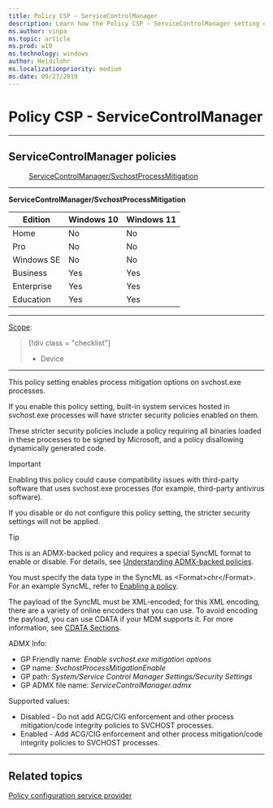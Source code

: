 ```yaml
---
title: Policy CSP - ServiceControlManager
description: Learn how the Policy CSP - ServiceControlManager setting enables process mitigation options on svchost.exe processes.
ms.author: vinpa
ms.topic: article
ms.prod: w10
ms.technology: windows
author: Heidilohr
ms.localizationpriority: medium
ms.date: 09/27/2019
---
```


# Policy CSP - ServiceControlManager

<hr/>

<!--Policies-->
## ServiceControlManager policies

<dl>
  <dd>
    <a href="#servicecontrolmanager-svchostprocessmitigation">ServiceControlManager/SvchostProcessMitigation</a>
  </dd>
</dl>

<hr/>

<!--Policy-->
<a href="" id="servicecontrolmanager-svchostprocessmitigation"></a>**ServiceControlManager/SvchostProcessMitigation**

<!--SupportedSKUs-->

|Edition|Windows 10|Windows 11|
|--- |--- |--- |
|Home|No|No|
|Pro|No|No|
|Windows SE|No|No|
|Business|Yes|Yes|
|Enterprise|Yes|Yes|
|Education|Yes|Yes|

<!--/SupportedSKUs-->
<hr/>

<!--Scope-->
[Scope](./policy-configuration-service-provider.md#policy-scope):

> [!div class = "checklist"]
> * Device

<hr/>

<!--/Scope-->
<!--Description-->
This policy setting enables process mitigation options on svchost.exe processes.

If you enable this policy setting, built-in system services hosted in svchost.exe processes will have stricter security policies enabled on them.

These stricter security policies include a policy requiring all binaries loaded in these processes to be signed by Microsoft, and a policy disallowing dynamically generated code.

> [!IMPORTANT]
> Enabling this policy could cause compatibility issues with third-party software that uses svchost.exe processes (for example, third-party antivirus software).

If you disable or do not configure this policy setting, the stricter security settings will not be applied.

<!--/Description-->
> [!TIP]
> This is an ADMX-backed policy and requires a special SyncML format to enable or disable. For details, see [Understanding ADMX-backed policies](../mdm/understanding-admx-backed-policies.md).
>
> You must specify the data type in the SyncML as &lt;Format&gt;chr&lt;/Format&gt;. For an example SyncML, refer to [Enabling a policy](../mdm/understanding-admx-backed-policies.md#enabling-a-policy).
>
> The payload of the SyncML must be XML-encoded; for this XML encoding, there are a variety of online encoders that you can use. To avoid encoding the payload, you can use CDATA if your MDM supports it. For more information, see [CDATA Sections](http://www.w3.org/TR/REC-xml/#sec-cdata-sect).

<!--ADMXBacked-->
ADMX Info:
-   GP Friendly name: *Enable svchost.exe mitigation options*
-   GP name: *SvchostProcessMitigationEnable*
-   GP path: *System/Service Control Manager Settings/Security Settings*
-   GP ADMX file name: *ServiceControlManager.admx*

<!--/ADMXBacked-->
<!--SupportedValues-->
Supported values:
- Disabled - Do not add ACG/CIG enforcement and other process mitigation/code integrity policies to SVCHOST processes.
- Enabled - Add ACG/CIG enforcement and other process mitigation/code integrity policies to SVCHOST processes.
<!--/SupportedValues-->
<!--Example-->

<!--/Example-->
<!--Validation-->

<!--/Validation-->
<!--/Policy-->
<hr/>

<!--/Policies-->

## Related topics

[Policy configuration service provider](policy-configuration-service-provider.md)